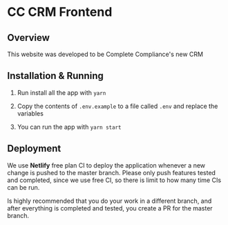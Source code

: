 # CC CRM Frontend

## Overview
 This website was developed to be Complete Compliance's new CRM
 
## Installation & Running

1. Run install all the app with `yarn`

2. Copy the contents of `.env.example` to a file called `.env` and replace the variables

3. You can run the app with `yarn start`

## Deployment

We use **Netlify** free plan CI to deploy the application whenever a new change is pushed to the master branch. Please only push features tested and completed, since we use free CI, so there is limit to how many time CIs can be run.

Is highly recommended that you do your work in a different branch, and after everything is completed and tested, you create a PR for the master branch.
